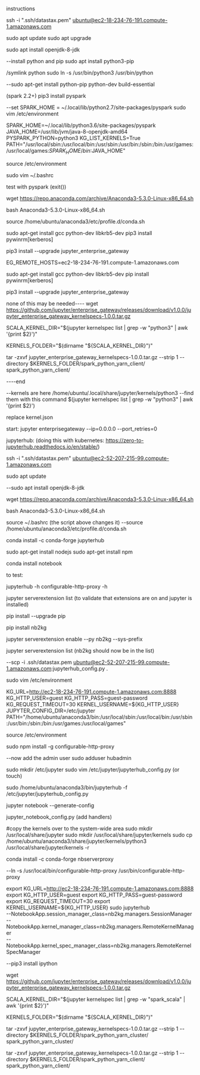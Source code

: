 instructions

ssh -i ".ssh/datastax.pem" ubuntu@ec2-18-234-76-191.compute-1.amazonaws.com

sudo apt update
sudo apt upgrade

sudo apt install openjdk-8-jdk

--install python and pip
sudo apt install python3-pip

/symlink python
sudo ln -s /usr/bin/python3 /usr/bin/python

--sudo apt-get install python-pip python-dev build-essential 

(spark 2.2+)
pip3 install pyspark


--set SPARK_HOME = ~/.local/lib/python2.7/site-packages/pyspark
sudo vim /etc/environment


SPARK_HOME=~/.local/lib/python3.6/site-packages/pyspark
JAVA_HOME=/usr/lib/jvm/java-8-openjdk-amd64
PYSPARK_PYTHON=python3
KG_LIST_KERNELS=True
PATH="/usr/local/sbin:/usr/local/bin:/usr/sbin:/usr/bin:/sbin:/bin:/usr/games:/usr/local/games:$SPARK_HOME/bin:$JAVA_HOME"

source /etc/environment

sudo vim ~/.bashrc

test with pyspark (exit())


wget https://repo.anaconda.com/archive/Anaconda3-5.3.0-Linux-x86_64.sh

bash Anaconda3-5.3.0-Linux-x86_64.sh

source /home/ubuntu/anaconda3/etc/profile.d/conda.sh

sudo apt-get install gcc python-dev libkrb5-dev
pip3 install pywinrm[kerberos]

pip3 install --upgrade jupyter_enterprise_gateway


EG_REMOTE_HOSTS=ec2-18-234-76-191.compute-1.amazonaws.com



sudo apt-get install gcc python-dev libkrb5-dev
pip install pywinrm[kerberos]

pip3 install --upgrade jupyter_enterprise_gateway




none of this may be needed----
wget https://github.com/jupyter/enterprise_gateway/releases/download/v1.0.0/jupyter_enterprise_gateway_kernelspecs-1.0.0.tar.gz

SCALA_KERNEL_DIR="$(jupyter kernelspec list | grep -w "python3" | awk '{print $2}')"

KERNELS_FOLDER="$(dirname "${SCALA_KERNEL_DIR}")"

tar -zxvf jupyter_enterprise_gateway_kernelspecs-1.0.0.tar.gz --strip 1 --directory $KERNELS_FOLDER/spark_python_yarn_client/ spark_python_yarn_client/

----end

--kernels are here /home/ubuntu/.local/share/jupyter/kernels/python3
--find them with this command $(jupyter kernelspec list | grep -w "python3" | awk '{print $2}')


replace kernel.json

start: jupyter enterprisegateway --ip=0.0.0.0 --port_retries=0







jupyterhub: (doing this with kubernetes: https://zero-to-jupyterhub.readthedocs.io/en/stable/)

ssh -i ".ssh/datastax.pem" ubuntu@ec2-52-207-215-99.compute-1.amazonaws.com


sudo apt update

--sudo apt install openjdk-8-jdk

wget https://repo.anaconda.com/archive/Anaconda3-5.3.0-Linux-x86_64.sh

bash Anaconda3-5.3.0-Linux-x86_64.sh

source ~/.bashrc (the script above changes it)
--source /home/ubuntu/anaconda3/etc/profile.d/conda.sh

conda install -c conda-forge jupyterhub

sudo apt-get install nodejs
sudo apt-get install npm


conda install notebook


to test:

jupyterhub -h
configurable-http-proxy -h

jupyter serverextension list (to validate that extensions are on and jupyter is installed)

pip install --upgrade pip

pip install nb2kg


jupyter serverextension enable --py nb2kg --sys-prefix

jupyter serverextension list (nb2kg should now be in the list)


--scp -i .ssh/datastax.pem ubuntu@ec2-52-207-215-99.compute-1.amazonaws.com:jupyterhub_config.py .

sudo vim /etc/environment

KG_URL=http://ec2-18-234-76-191.compute-1.amazonaws.com:8888
KG_HTTP_USER=guest
KG_HTTP_PASS=guest-password
KG_REQUEST_TIMEOUT=30
KERNEL_USERNAME=${KG_HTTP_USER}
JUPYTER_CONFIG_DIR=/etc/jupyter
PATH="/home/ubuntu/anaconda3/bin:/usr/local/sbin:/usr/local/bin:/usr/sbin:/usr/bin:/sbin:/bin:/usr/games:/usr/local/games"

source /etc/environment


sudo npm install -g configurable-http-proxy


--now add the admin user
sudo adduser hubadmin

sudo mkdir /etc/jupyter
sudo vim /etc/jupyter/jupyterhub_config.py (or touch)

sudo /home/ubuntu/anaconda3/bin/jupyterhub -f /etc/jupyter/jupyterhub_config.py


jupyter notebook --generate-config

jupyter_notebook_config.py (add handlers)


#copy the kernels over to the system-wide area
sudo mkdir /usr/local/share/jupyter
sudo mkdir /usr/local/share/jupyter/kernels
sudo cp /home/ubuntu/anaconda3/share/jupyter/kernels/python3 /usr/local/share/jupyter/kernels -r


conda install -c conda-forge nbserverproxy 




--ln -s /usr/local/bin/configurable-http-proxy /usr/bin/configurable-http-proxy











export KG_URL=http://ec2-18-234-76-191.compute-1.amazonaws.com:8888
export KG_HTTP_USER=guest
export KG_HTTP_PASS=guest-password
export KG_REQUEST_TIMEOUT=30
export KERNEL_USERNAME=${KG_HTTP_USER}
sudo jupyterhub \
  --NotebookApp.session_manager_class=nb2kg.managers.SessionManager \
  --NotebookApp.kernel_manager_class=nb2kg.managers.RemoteKernelManager \
  --NotebookApp.kernel_spec_manager_class=nb2kg.managers.RemoteKernelSpecManager


--pip3 install ipython

wget https://github.com/jupyter/enterprise_gateway/releases/download/v1.0.0/jupyter_enterprise_gateway_kernelspecs-1.0.0.tar.gz

SCALA_KERNEL_DIR="$(jupyter kernelspec list | grep -w "spark_scala" | awk '{print $2}')"

KERNELS_FOLDER="$(dirname "${SCALA_KERNEL_DIR}")"

tar -zxvf jupyter_enterprise_gateway_kernelspecs-1.0.0.tar.gz --strip 1 --directory $KERNELS_FOLDER/spark_python_yarn_cluster/ spark_python_yarn_cluster/

tar -zxvf jupyter_enterprise_gateway_kernelspecs-1.0.0.tar.gz --strip 1 --directory $KERNELS_FOLDER/spark_python_yarn_client/ spark_python_yarn_client/
